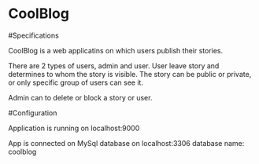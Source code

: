 # CoolBlog

#Specifications

CoolBlog is a web applicatins on which users publish their stories.

There are 2 types of users, admin and user.
User leave story and determines to whom the story is visible.
The story can be public or private, or only specific group of users can see it.

Admin can to delete or block a story or user. 
 


#Configuration

Application is running on localhost:9000

App is connected on MySql database on localhost:3306
database name: coolblog

